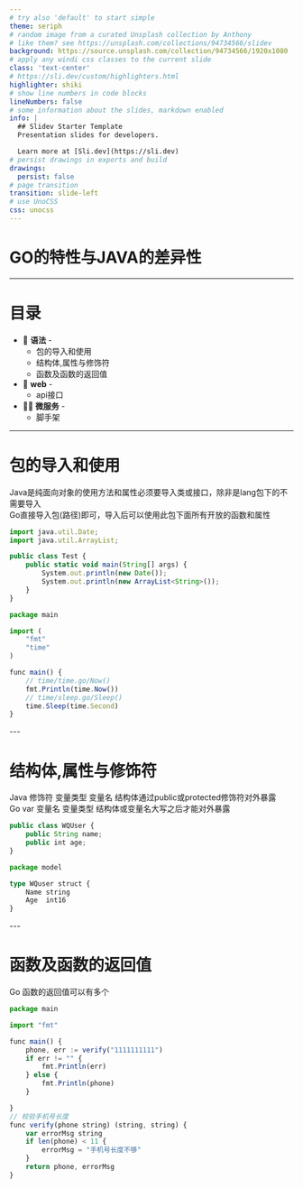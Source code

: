 ```yaml
---
# try also 'default' to start simple
theme: seriph
# random image from a curated Unsplash collection by Anthony
# like them? see https://unsplash.com/collections/94734566/slidev
background: https://source.unsplash.com/collection/94734566/1920x1080
# apply any windi css classes to the current slide
class: 'text-center'
# https://sli.dev/custom/highlighters.html
highlighter: shiki
# show line numbers in code blocks
lineNumbers: false
# some information about the slides, markdown enabled
info: |
  ## Slidev Starter Template
  Presentation slides for developers.

  Learn more at [Sli.dev](https://sli.dev)
# persist drawings in exports and build
drawings:
  persist: false
# page transition
transition: slide-left
# use UnoCSS
css: unocss
---
```


# GO的特性与JAVA的差异性


---

# 目录

- 📝 **语法** - 
    - 包的导入和使用
    - 结构体,属性与修饰符
    - 函数及函数的返回值
- 🎨 **web** - 
    - api接口
- 🧑‍💻 **微服务** - 
    - 脚手架

---

# 包的导入和使用

Java是纯面向对象的使用方法和属性必须要导入类或接口，除非是lang包下的不需要导入
<br/>
Go直接导入包(路径)即可，导入后可以使用此包下面所有开放的函数和属性

<div grid="~ cols-2 gap-2" m="-t-2">

```ts {all|2|1-6|9|all}
import java.util.Date;
import java.util.ArrayList;

public class Test {
    public static void main(String[] args) {
        System.out.println(new Date());
        System.out.println(new ArrayList<String>());
    }
}
```

```ts {all|2|1-6|9|all}
package main

import (
	"fmt"
	"time"
)

func main() {
	// time/time.go/Now()
	fmt.Println(time.Now())
	// time/sleep.go/Sleep()
	time.Sleep(time.Second)
}
```
</div>
---


# 结构体,属性与修饰符

Java 修饰符 变量类型 变量名
结构体通过public或protected修饰符对外暴露
<br/>
Go var 变量名 变量类型
结构体或变量名大写之后才能对外暴露  

<div grid="~ cols-2 gap-2" m="-t-2">

```ts {all|2|1-6|9|all}
public class WQUser {
    public String name;
    public int age;
}

```

```ts {all|2|1-6|9|all}
package model

type WQuser struct {
	Name string
	Age  int16
}
```
</div>
---

# 函数及函数的返回值

Go 函数的返回值可以有多个

<div grid="~ cols-1 gap-2" m="-t-2">

```ts {all|2|1-6|9|all}
package main

import "fmt"

func main() {
	phone, err := verify("1111111111")
	if err != "" {
		fmt.Println(err)
	} else {
		fmt.Println(phone)
	}

}
// 校验手机号长度
func verify(phone string) (string, string) {
	var errorMsg string
	if len(phone) < 11 {
		errorMsg = "手机号长度不够"
	}
	return phone, errorMsg
}
```
</div>
